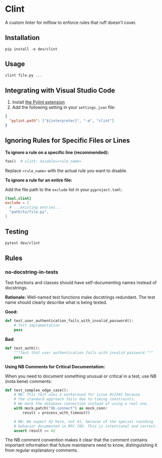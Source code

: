 # Clint

A custom linter for mlflow to enforce rules that ruff doesn't cover.

## Installation

```
pip install -e dev/clint
```

## Usage

```bash
clint file.py ...
```

## Integrating with Visual Studio Code

1. Install [the Pylint extension](https://marketplace.visualstudio.com/items?itemName=ms-python.pylint)
2. Add the following setting in your `settings.json` file:

```json
{
  "pylint.path": ["${interpreter}", "-m", "clint"]
}
```

## Ignoring Rules for Specific Files or Lines

**To ignore a rule on a specific line (recommended):**

```python
foo()  # clint: disable=<rule_name>
```

Replace `<rule_name>` with the actual rule you want to disable.

**To ignore a rule for an entire file:**

Add the file path to the `exclude` list in your `pyproject.toml`:

```toml
[tool.clint]
exclude = [
  # ...existing entries...
  "path/to/file.py",
]
```

## Testing

```bash
pytest dev/clint
```

## Rules

### no-docstring-in-tests

Test functions and classes should have self-documenting names instead of docstrings.

**Rationale:** Well-named test functions make docstrings redundant. The test name should clearly describe what is being tested.

**Good:**

```python
def test_user_authentication_fails_with_invalid_password():
    # Test implementation
    pass
```

**Bad:**

```python
def test_auth():
    """Test that user authentication fails with invalid password."""
    pass
```

**Using NB Comments for Critical Documentation:**

When you need to document something unusual or critical in a test, use NB (nota bene) comments:

```python
def test_complex_edge_case():
    # NB: This test uses a workaround for issue #12345 because
    # the standard approach fails due to timing constraints.
    # We mock the database connection instead of using a real one.
    with mock.patch("db.connect") as mock_conn:
        result = process_with_timeout()

    # NB: We expect 42 here, not 41, because of the special rounding
    # behavior documented in RFC-789. This is intentional and correct.
    assert result == 42
```

The NB comment convention makes it clear that the comment contains important information that future maintainers need to know, distinguishing it from regular explanatory comments.
